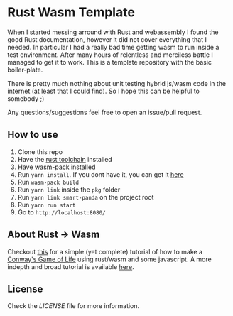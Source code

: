 # Rust Wasm Template

When I started messing arround with Rust and webassembly I found the good Rust documentation, however it did not cover
everything that I needed. In particular I had a really bad time getting wasm to run inside a test environment.
After many hours of relentless and merciless battle I managed to get it to work. This is a template
repository with the basic boiler-plate.

There is pretty much nothing about unit testing hybrid js/wasm code in the internet (at least that I could find).
So I hope this can be helpful to somebody ;)

Any questions/suggestions feel free to open an issue/pull request.

## How to use

1. Clone this repo
2. Have the [rust toolchain](https://www.rust-lang.org/tools/install) installed
3. Have [wasm-pack](https://rustwasm.github.io/wasm-pack/installer/) installed
4. Run `yarn install`. If you dont have it, you can get it [here](https://yarnpkg.com/lang/en/docs/install/)
5. Run `wasm-pack build`
6. Run `yarn link` inside the `pkg` folder
7. Run `yarn link smart-panda` on the project root
8. Run `yarn run start`
9. Go to `http://localhost:8080/`

## About Rust -> Wasm

Checkout [this](https://rustwasm.github.io/book/introduction.html) for a simple (yet complete) tutorial of how to make
a [Conway's Game of Life](https://en.wikipedia.org/wiki/Conway%27s_Game_of_Life) using rust/wasm and some
javascript. A more indepth and broad tutorial is available [here](https://rustwasm.github.io/wasm-pack/book/).

## License

Check the _LICENSE_ file for more information.